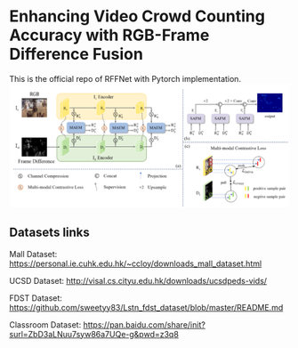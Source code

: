 # Enhancing Video Crowd Counting Accuracy with RGB-Frame Difference Fusion
This is the official repo of RFFNet with Pytorch implementation.
![main_fig](./fig/屏幕截图%202025-10-09%20121034.png)
## Datasets links
Mall Dataset: https://personal.ie.cuhk.edu.hk/~ccloy/downloads_mall_dataset.html 

UCSD Dataset: http://visal.cs.cityu.edu.hk/downloads/ucsdpeds-vids/

FDST Dataset: https://github.com/sweetyy83/Lstn_fdst_dataset/blob/master/README.md

Classroom Dataset: https://pan.baidu.com/share/init?surl=ZbD3aLNuu7syw86a7UQe-g&pwd=z3q8





